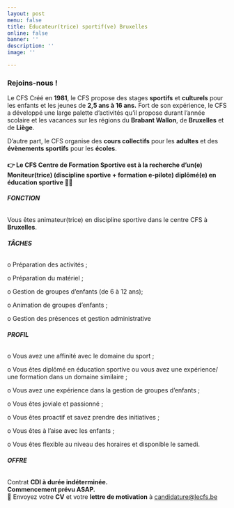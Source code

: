 ```yaml
---
layout: post
menu: false
title: Educateur(trice) sportif(ve) Bruxelles
online: false
banner: ''
description: ''
image: ''

---
```

### Rejoins-nous !

Le CFS Créé en **1981**, le CFS propose des stages **sportifs** et **culturels** pour les enfants et les jeunes de **2,5 ans à 16 ans.** Fort de son expérience, le CFS a développé une large palette d’activités qu’il propose durant l’année scolaire et les vacances sur les régions du **Brabant Wallon**, de **Bruxelles** et de **Liège**.

D’autre part, le CFS organise des **cours collectifs** pour les **adultes** et des **évènements sportifs** pour les **écoles**.

#### 👉 Le CFS Centre de Formation Sportive est à la recherche d’un(e) **Moniteur(trice)** (discipline sportive + formation e-pilote) **diplômé(e) en éducation sportive** 🤸‍♀️

###### **FONCTION**

Vous êtes animateur(trice) en discipline sportive dans le centre CFS à **Bruxelles**.

###### **TÂCHES**

o Préparation des activités ;

o Préparation du matériel ;

o Gestion de groupes d’enfants (de 6 à 12 ans);

o Animation de groupes d’enfants ;

o Gestion des présences et gestion administrative

###### **PROFIL**

o Vous avez une affinité avec le domaine du sport ;

o Vous êtes diplômé en éducation sportive ou vous avez une expérience/ une formation dans un domaine similaire ;

o Vous avez une expérience dans la gestion de groupes d’enfants ;

o Vous êtes joviale et passionné ;

o Vous êtes proactif et savez prendre des initiatives ;

o Vous êtes à l’aise avec les enfants ;

o Vous êtes flexible au niveau des horaires et disponible le samedi.

###### **OFFRE**

Contrat **CDI à durée indéterminée.  
Commencement prévu ASAP.**  
📩 Envoyez votre **CV** et votre **lettre de motivation** à [candidature@lecfs.be](mailto:morgane@lecfs.be)